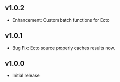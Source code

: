 ## v1.0.2

- Enhancement: Custom batch functions for Ecto

## v1.0.1

- Bug Fix: Ecto source properly caches results now.

## v1.0.0

- Initial release
